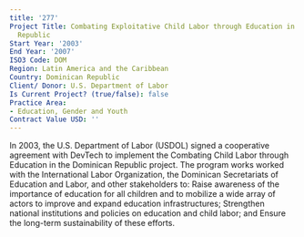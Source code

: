 ```yaml
---
title: '277'
Project Title: Combating Exploitative Child Labor through Education in the Dominican
  Republic
Start Year: '2003'
End Year: '2007'
ISO3 Code: DOM
Region: Latin America and the Caribbean
Country: Dominican Republic
Client/ Donor: U.S. Department of Labor
Is Current Project? (true/false): false
Practice Area:
- Education, Gender and Youth
Contract Value USD: ''
---
```


In 2003, the U.S. Department of Labor (USDOL) signed a cooperative agreement with DevTech to implement the Combating Child Labor through Education in the Dominican Republic project. The program works worked with the International Labor Organization, the Dominican Secretariats of Education and Labor, and other stakeholders to: Raise awareness of the importance of education for all children and to mobilize a wide array of actors to improve and expand education infrastructures; Strengthen national institutions and policies on education and child labor; and Ensure the long-term sustainability of these efforts.